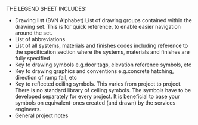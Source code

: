 THE LEGEND SHEET INCLUDES:

- Drawing list (BVN Alphabet) List of drawing groups contained within the drawing set. This is for quick reference, to enable easier navigation around the set.
- List of abbreviations
- List of all systems, materials and finishes codes including reference to the specification section where the systems, materials and finishes are fully specified
- Key to drawing symbols e.g.door tags, elevation reference symbols, etc
- Key to drawing graphics and conventions e.g.concrete hatching, direction of ramp fall, etc
- Key to reflected ceiling symbols. This varies from project to project. There is no standard library of ceiling symbols. The symbols have to be developed separately for every project. It is beneficial to base your symbols on equivalent-ones created (and drawn) by the services engineers.
- General project notes